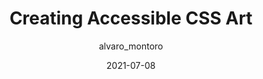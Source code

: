 ---
author: alvaro_montoro
date: 2021-07-08
permalink: false
tags:
  - css
  - accessibility
  - art
target_url: https://alvaromontoro.com/blog/67979/creating-accessible-css-art
title: Creating Accessible CSS Art
---